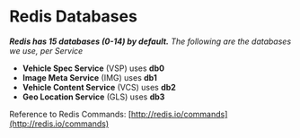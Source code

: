 ﻿# Redis Databases

***Redis has 15 databases (0-14) by default.***
*The following are the databases we use, per Service*

- **Vehicle Spec Service** (VSP) uses **db0**
- **Image Meta Service** (IMG) uses **db1**
- **Vehicle Content Service** (VCS) uses **db2**
- **Geo Location Service** (GLS) uses **db3**

Reference to Redis Commands: [http://redis.io/commands](http://redis.io/commands)